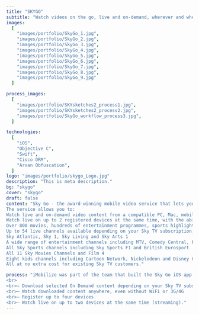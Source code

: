 ```yaml
---
title: "SKYGO"
subtitle: "Watch videos on the go, live and on-demand, wherever and whenever you want."
images:
  [
    "images/portfolio/SkyGo_1.jpg",
    "images/portfolio/SkyGo_2.jpg",
    "images/portfolio/SkyGo_3.jpg",
    "images/portfolio/SkyGo_4.jpg",
    "images/portfolio/SkyGo_5.jpg",
    "images/portfolio/SkyGo_6.jpg",
    "images/portfolio/SkyGo_7.jpg",
    "images/portfolio/SkyGo_8.jpg",
    "images/portfolio/SkyGo_9.jpg"
  ]

process_images:
  [
    "images/portfolio/SKYsketches2_process1.jpg",
    "images/portfolio/SKYsketches2_process2.jpg",
    "images/portfolio/SkyGo_workflow_process3.jpg",
  ]

technologies:
  [
    "iOS",
    "Objective C",
    "Swift",
    "Cisco DRM",
    "Arxan Obfuscation",
  ]
logo: "images/portfolio/skygo_Logo.jpg"
description: "This is meta description."
bg: "skygo"
cover: "skygo"
draft: false
content: "Sky Go - the award-winning mobile video service that lets you watch tv shows, movies, sports highlights and the latest news, wherever and whenever you want!
The service allows you to:
Watch live and on-demand video content from a compatible PC, Mac, mobile, or tablet, or the latest gaming consoles (Xbox One & 360, PS3 & PS4) via internet connection
Watch live on up to 2 registered devices at the same time, with the ability to go on up to 4 devices with Sky Go Extra for a monthly fee.
Over 800 movies, hundreds of entertainment programmes, sports highlights and a great range of kids shows
Up to 54 live channels available depending on your Sky TV subscription, including:
Sky Atlantic, Sky 1, Sky Living and Sky Arts 1
A wide range of entertainment channels including MTV, Comedy Central, Fox and Dave
All Sky Sports channels including Sky Sports F1 and British Eurosport
All 11 Sky Movies Channels and Film 4
Eight kids channels including Cartoon Network, Nickelodeon and Disney Channel
All at no extra cost for existing Sky TV customers."

process: "iMobilize was part of the team that built the Sky Go iOS app. This award winning mobile app allows a Sky customer to watch the shows they know and love wherever and whenever they want. Some of the technical challenges included DRM (Digital Rights Management) protection of the content, applying business rules around content entitlements, reliability of the video stream over poor network connections all while providing a good user interface and seamless user experience. Some of the mobile app features include: 
<br>
<br>– Download selected On Demand content depending on your Sky TV subscription to PC, Mac, iPhone, iPod Touch, iPad 
<br>– Watch downloaded content anywhere, even without WiFi or 3G/4G 
<br>– Register up to four devices 
<br>– Watch live on up to two devices at the same time (streaming)."
---
```

